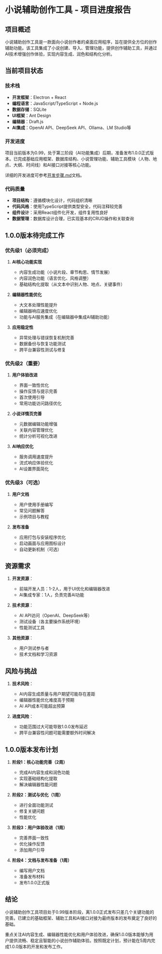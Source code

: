 # 小说辅助创作工具 - 项目进度报告

## 项目概述

小说辅助创作工具是一款面向小说创作者的桌面应用程序，旨在提供全方位的创作辅助功能。该工具集成了小说创建、导入、管理功能，提供创作辅助工具，并通过AI技术增强创作体验，实现内容生成、润色和结构化分析。

## 当前项目状态

### 技术栈

- **开发框架**：Electron + React
- **编程语言**：JavaScript/TypeScript + Node.js
- **数据存储**：SQLite
- **UI框架**：Ant Design
- **编辑器**：Draft.js
- **AI集成**：OpenAI API、DeepSeek API、Ollama、LM Studio等

### 开发进度

项目当前版本为0.99，处于第三阶段（AI功能集成）后期，准备发布1.0.0正式版本。已完成基础应用框架、数据库结构、小说管理功能、辅助工具模块（人物、地点、大纲、时间线）和AI接口对接等核心功能。

详细的开发进度可参考[开发步骤.md](./开发步骤.md)文档。

### 代码质量

- **项目结构**：遵循模块化设计，代码组织清晰
- **代码风格**：使用TypeScript提供类型安全，代码注释较完善
- **组件设计**：采用React组件化开发，组件复用性良好
- **数据管理**：数据库设计合理，已实现基本的CRUD操作和关联查询

## 1.0.0版本待完成工作

### 优先级1（必须完成）

1. **AI核心功能实现**
   - 内容生成功能（小说片段、章节构思、情节发展）
   - 内容润色功能（语言优化、风格调整）
   - 基础结构化提取（从文本中识别人物、地点、关键事件）

2. **编辑器性能优化**
   - 大文本处理性能提升
   - 编辑器响应速度优化
   - 功能与AI服务集成（在编辑器中集成AI辅助功能）

3. **应用稳定性**
   - 异常处理与错误恢复机制完善
   - 数据备份与恢复功能测试
   - 跨平台兼容性测试与修复

### 优先级2（重要）

1. **用户体验改进**
   - 界面一致性优化
   - 操作反馈与提示完善
   - 首次使用引导
   - 常用功能访问路径优化

2. **小说详情页完善**
   - 元数据编辑功能增强
   - 关联内容管理优化
   - 统计分析可视化改进

3. **AI响应优化**
   - 服务调用速度提升
   - 流式响应体验优化
   - AI设置界面简化

### 优先级3（可选）

1. **用户文档**
   - 用户使用手册编写
   - 常见问题解答
   - 示例项目与教程

2. **发布准备**
   - 应用打包与安装程序优化
   - 启动画面与应用图标设计
   - 自动更新机制（可选）

## 资源需求

1. **开发资源**：
   - 前端开发人员：1-2人，用于UI优化和编辑器改进
   - AI集成专家：1人，负责完善AI功能

2. **技术资源**：
   - AI API访问（OpenAI、DeepSeek等）
   - 测试设备（各主要操作系统环境）
   - 性能测试工具

3. **其他资源**：
   - 用户测试参与者
   - 技术文档和学习资源

## 风险与挑战

1. **技术风险**：
   - AI内容生成质量与用户期望可能存在差距
   - 编辑器性能优化难度高于预期
   - AI API成本可能超出预算

2. **进度风险**：
   - 功能范围过大可能导致1.0.0发布延迟
   - 跨平台兼容性问题可能需要额外时间解决

## 1.0.0版本发布计划

1. **阶段1：核心功能完善（2周）**
   - 完成AI内容生成和润色功能
   - 实现基础结构化提取
   - 解决编辑器性能问题

2. **阶段2：测试与优化（1周）**
   - 进行全面功能测试
   - 修复关键问题
   - 性能优化

3. **阶段3：用户体验改进（1周）**
   - 完善界面一致性
   - 优化操作反馈
   - 添加用户引导

4. **阶段4：文档与发布准备（1周）**
   - 编写用户文档
   - 准备发布材料
   - 发布1.0.0正式版

## 结论

小说辅助创作工具项目处于0.99版本阶段，离1.0.0正式发布只差几个关键功能的完善。已建立的基础框架、辅助工具和AI接口对接为最终版本的发布奠定了良好的基础。

重点关注AI内容生成、编辑器性能优化和用户体验改进，确保1.0.0版本能够为用户提供流畅、稳定且智能的小说创作辅助体验。按照既定计划，预计能在5周内完成1.0.0版本的开发和发布工作。 